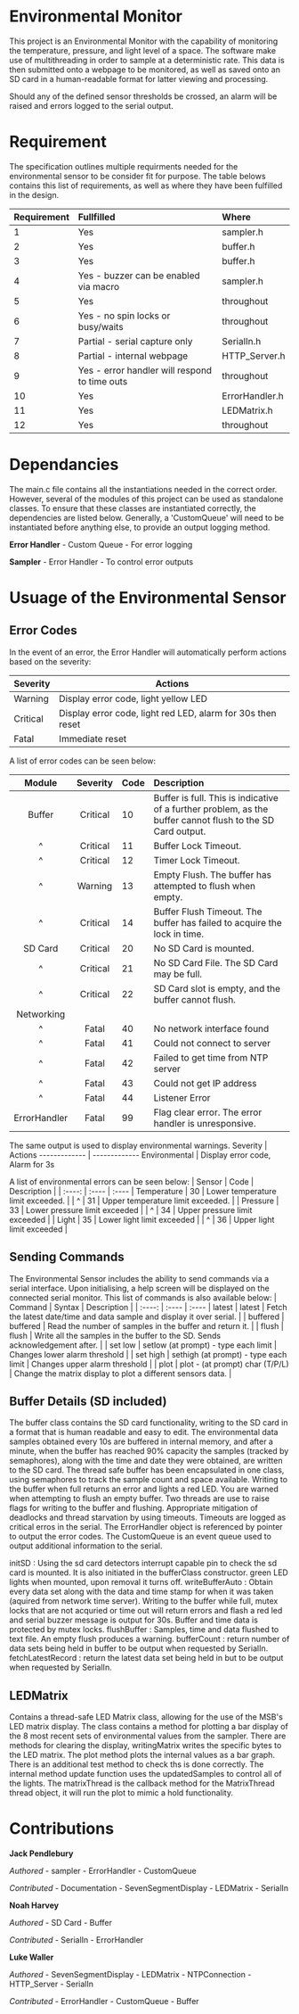 # Environmental Monitor

This project is an Environmental Monitor with the capability of monitoring the temperature, pressure, and light level of a space. The software make use of multithreading in order to sample at a deterministic rate. This data is then submitted onto a webpage to be monitored, as well as saved onto an SD card in a human-readable format for latter viewing and processing.

Should any of the defined sensor thresholds be crossed, an alarm will be raised and errors logged to the serial output. 

# Requirement
The specification outlines multiple requirments needed for the environmental sensor to be consider fit for purpose. The table belows contains this list of requirements, as well as where they have been fulfilled in the design.

|Requirement    | Fullfilled                                        | Where     |
| :----         | :----                                             | :----     |
|1              | Yes                                               | sampler.h |
|2              | Yes                                               | buffer.h  |
|3              | Yes                                               | buffer.h  |
|4              | Yes - buzzer can be enabled via macro             | sampler.h |
|5              | Yes                                               |throughout |
|6              | Yes - no spin locks or busy/waits                 |throughout |
|7              | Partial - serial capture only                     |SerialIn.h |
|8              | Partial - internal webpage                        |HTTP_Server.h|
|9              | Yes - error handler will respond to time outs     |throughout|
|10             | Yes                                               |ErrorHandler.h|
|11             | Yes                                               |LEDMatrix.h|
|12             | Yes                                               |throughout |

# Dependancies
The main.c file contains all the instantiations needed in the correct order. However, several of the modules of this project can be used as standalone classes. To ensure that these classes are instantiated correctly, the dependencies are listed below. Generally, a 'CustomQueue' will need to be instantiated before anything else, to provide an output logging method.

**Error Handler**
    - Custom Queue
        - For error logging

**Sampler**
    - Error Handler
        - To control error outputs

# Usuage of the Environmental Sensor

## Error Codes
In the event of an error, the Error Handler will automatically perform actions based on the severity:

Severity  | Actions
------------- | -------------
Warning  | Display error code, light yellow LED
Critical  | Display error code, light red LED, alarm for 30s then reset
Fatal | Immediate reset

A list of error codes can be seen below:

| Module    | Severity  | Code  | Description |
| :----:    | :----:    | :---- | :---- |
| Buffer    | Critical  | 10    | Buffer is full. This is indicative of a further problem, as the buffer cannot flush to the SD Card output.|
| ^         | Critical  | 11    | Buffer Lock Timeout. |
| ^         | Critical  | 12    | Timer Lock Timeout.|
| ^         | Warning   | 13    | Empty Flush. The buffer has attempted to flush when empty. |
| ^         | Critical  | 14    | Buffer Flush Timeout. The buffer has failed to acquire the lock in time. |
| SD Card   | Critical  | 20    | No SD Card is mounted. | 
| ^         | Critical  | 21    | No SD Card File. The SD Card may be full. |
|^          | Critical  | 22    | SD Card slot is empty, and the buffer cannot flush. |
|Networking |           |       |                               |
|^          | Fatal     | 40    | No network interface found    |
|^          | Fatal     | 41    | Could not connect to server   |
|^          | Fatal     | 42    | Failed to get time from NTP server|
|^          | Fatal     | 43    | Could not get IP address|
|^          | Fatal     | 44    | Listener Error |
| ErrorHandler | Fatal  | 99    | Flag clear error. The error handler is unresponsive. |

The same output is used to display environmental warnings.
Severity  | Actions
------------- | -------------
Environmental  | Display error code, Alarm for 3s

A list of environmental errors can be seen below:
| Sensor        | Code  | Description |
| :----:        | :---- | :----
| Temperature   | 30    | Lower temperature limit exceeded. |
| ^             | 31    | Upper temperature limit exceeded. |
| Pressure      | 33    | Lower pressure limit exceeded     |
| ^             | 34    | Upper pressure limit exceeded     |
| Light         | 35    | Lower light limit exceeded        |
| ^             | 36    | Upper light limit exceeded        |

## Sending Commands
The Environmental Sensor includes the ability to send commands via a serial interface. Upon initialising, a help screen will be displayed on the connected serial monitor. This list of commands is also available below:
| Command        | Syntax  | Description |
| :----:        | :---- | :----
| latest   | latest    | Fetch the latest date/time and data sample and display it over serial. |
| buffered             | buffered    | Read the number of samples in the buffer and return it. |
| flush      | flush    | Write all the samples in the buffer to the SD. Sends acknowledgement after.   |
| set low             | setlow (at prompt) - type each limit   | Changes lower alarm threshold     |
| set high         | sethigh (at prompt) - type each limit    | Changes upper alarm threshold        |
| plot             | plot - (at prompt) char (T/P/L)    | Change the matrix display to plot a different sensors data.        |

## Buffer Details (SD included)
The buffer class contains the SD card functionality, writing to the SD card in a format that is human readable and easy to edit. The environmental data samples obtained every 10s are buffered in internal memory, and after a minute, 
when the buffer has reached 90% capacity the samples (tracked by semaphores), along with the time and date they were obtained, are written to the SD card. The thread safe buffer has been encapsulated in one class, using semaphores to track the sample count and space available.
Writing to the buffer when full returns an error and lights a red LED. You are warned when attempting to flush an empty buffer.
Two threads are use to raise flags for writing to the buffer and flushing.
Appropriate mitigation of deadlocks and thread starvation by using timeouts. Timeouts are logged as critical erros in the serial.
The ErrorHandler object is referenced by pointer to output the error codes. The CustomQueue is an event queue used to output additional information to the serial.

initSD : Using the sd card detectors interrupt capable pin to check the sd card is mounted. It is also initiated in the bufferClass constructor. green LED lights when mounted, upon removal it turns off.
writeBufferAuto : Obtain every data set along with the data and time stamp for when it was taken (aquired from network time server). Writing to the buffer while full, mutex locks that are not acquried 
or time out will return errors and flash a red led and serial buzzer message is output for 30s. Buffer and time data is protected by mutex locks.
flushBuffer : Samples, time and data flushed to text file. An empty flush produces a warning.
bufferCount : return number of data sets being held in buffer to be output when requested by SerialIn.
fetchLatestRecord : return the latest data set being held in but to be output when requested by SerialIn.

## LEDMatrix
Contains a thread-safe LED Matrix class, allowing for the use of the MSB's LED matrix display. The class contains a method for plotting a bar display of the 8 most recent sets of environmental values from the sampler.
There are methods for clearing the display, writingMatrix writes the specific bytes to the LED matrix.
The plot method plots the internal values as a bar graph. There is an additional test method to check ths is done correctly.
The internal method update function uses the updatedSamples to control all of the lights.
The matrixThread is the callback method for the MatrixThread thread object, it will run the plot to mimic a hold functionality.

# Contributions

**Jack Pendlebury**

*Authored*
    - sampler
    - ErrorHandler
    - CustomQueue

*Contributed*
    - Documentation
    - SevenSegmentDisplay
    - LEDMatrix
    - SerialIn

**Noah Harvey**

*Authored*
    - SD Card
    - Buffer
    

*Contributed*
    - SerialIn
    - ErrorHandler

**Luke Waller**

*Authored*
    - SevenSegmentDisplay
    - LEDMatrix
    - NTPConnection
    - HTTP_Server
    - SerialIn

*Contributed*
    - ErrorHandler
    - CustomQueue
    - Buffer

